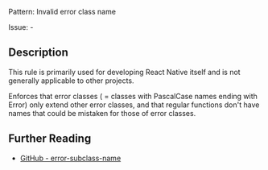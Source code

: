 Pattern: Invalid error class name

Issue: -

## Description

This rule is primarily used for developing React Native itself and is not generally applicable to other projects.

Enforces that error classes ( = classes with PascalCase names ending with Error) only extend other error classes, and that regular functions don't have names that could be mistaken for those of error classes.

## Further Reading

* [GitHub - error-subclass-name](https://github.com/facebook/react-native/blob/master/packages/eslint-plugin-react-native-community/error-subclass-name.js)